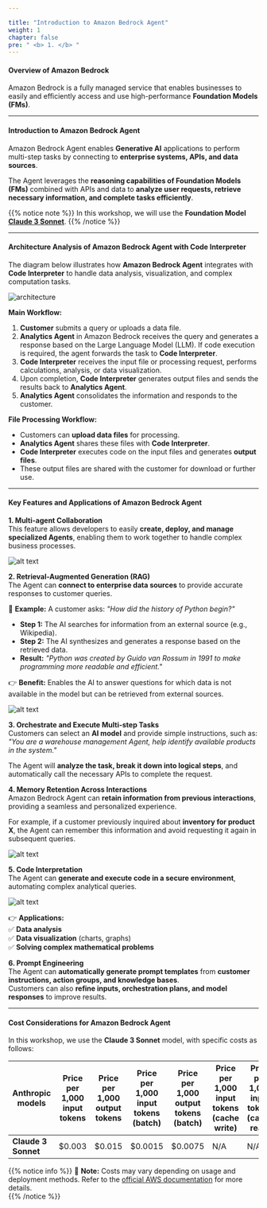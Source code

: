 ```yaml
---

title: "Introduction to Amazon Bedrock Agent"
weight: 1
chapter: false
pre: " <b> 1. </b> "
---
```


#### **Overview of Amazon Bedrock**  
Amazon Bedrock is a fully managed service that enables businesses to easily and efficiently access and use high-performance **Foundation Models (FMs)**.  

---

#### **Introduction to Amazon Bedrock Agent**  

Amazon Bedrock Agent enables **Generative AI** applications to perform multi-step tasks by connecting to **enterprise systems, APIs, and data sources**.  

The Agent leverages the **reasoning capabilities of Foundation Models (FMs)** combined with APIs and data to **analyze user requests, retrieve necessary information, and complete tasks efficiently**.  

{{% notice note %}}
In this workshop, we will use the **Foundation Model [Claude 3 Sonnet](https://aws.amazon.com/blogs/aws/anthropics-claude-3-sonnet-foundation-model-is-now-available-in-amazon-bedrock/#:~:text=Introduction%20of%20Anthropic%E2%80%99s%20Claude%203%20Sonnet)**.
{{% /notice %}}


---

#### **Architecture Analysis of Amazon Bedrock Agent with Code Interpreter**  

The diagram below illustrates how **Amazon Bedrock Agent** integrates with **Code Interpreter** to handle data analysis, visualization, and complex computation tasks.  

![architecture](/images/architecture-workshop-04-bedrock-agent.png)

**Main Workflow:**  
1. **Customer** submits a query or uploads a data file.  
2. **Analytics Agent** in Amazon Bedrock receives the query and generates a response based on the Large Language Model (LLM). If code execution is required, the agent forwards the task to **Code Interpreter**.  
3. **Code Interpreter** receives the input file or processing request, performs calculations, analysis, or data visualization.  
4. Upon completion, **Code Interpreter** generates output files and sends the results back to **Analytics Agent**.  
5. **Analytics Agent** consolidates the information and responds to the customer.  

**File Processing Workflow:**  
- Customers can **upload data files** for processing.  
- **Analytics Agent** shares these files with **Code Interpreter**.  
- **Code Interpreter** executes code on the input files and generates **output files**.  
- These output files are shared with the customer for download or further use.  

---

#### **Key Features and Applications of Amazon Bedrock Agent**  

**1. Multi-agent Collaboration**  
This feature allows developers to easily **create, deploy, and manage specialized Agents**, enabling them to work together to handle complex business processes.  

![alt text](/images/1-theory/image.png)

**2. Retrieval-Augmented Generation (RAG)**  
The Agent can **connect to enterprise data sources** to provide accurate responses to customer queries.  

🔹 **Example:** A customer asks: *"How did the history of Python begin?"*  
- **Step 1:** The AI searches for information from an external source (e.g., Wikipedia).  
- **Step 2:** The AI synthesizes and generates a response based on the retrieved data.  
- **Result:** *"Python was created by Guido van Rossum in 1991 to make programming more readable and efficient."*  

👉 **Benefit:** Enables the AI to answer questions for which data is not available in the model but can be retrieved from external sources.  

![alt text](/images/1-theory/image-1.png)

**3. Orchestrate and Execute Multi-step Tasks**  
Customers can select an **AI model** and provide simple instructions, such as:  
*"You are a warehouse management Agent, help identify available products in the system."*  

The Agent will **analyze the task, break it down into logical steps**, and automatically call the necessary APIs to complete the request.  

**4. Memory Retention Across Interactions**  
Amazon Bedrock Agent can **retain information from previous interactions**, providing a seamless and personalized experience.  

For example, if a customer previously inquired about **inventory for product X**, the Agent can remember this information and avoid requesting it again in subsequent queries.  

![alt text](/images/1-theory/image-2.png)

**5. Code Interpretation**  
The Agent can **generate and execute code in a secure environment**, automating complex analytical queries.  

![alt text](/images/1-theory/image-3.png)

👉 **Applications:**  
✅ **Data analysis**  
✅ **Data visualization** (charts, graphs)  
✅ **Solving complex mathematical problems**  

**6. Prompt Engineering**  
The Agent can **automatically generate prompt templates** from **customer instructions, action groups, and knowledge bases**.  
Customers can also **refine inputs, orchestration plans, and model responses** to improve results.  

---

#### **Cost Considerations for Amazon Bedrock Agent**

In this workshop, we use the **Claude 3 Sonnet** model, with specific costs as follows:  

| **Anthropic models** | **Price per 1,000 input tokens** | **Price per 1,000 output tokens** | **Price per 1,000 input tokens (batch)** | **Price per 1,000 output tokens (batch)** | **Price per 1,000 input tokens (cache write)** | **Price per 1,000 input tokens (cache read)** |
|----------------------|--------------------------------|----------------------------------|-----------------------------------------|------------------------------------------|--------------------------------------------|--------------------------------------------|
| **Claude 3 Sonnet**  | $0.003                         | $0.015                           | $0.0015                                  | $0.0075                                   | N/A                                        | N/A                                        |


{{% notice info %}}
📌 **Note:** Costs may vary depending on usage and deployment methods. Refer to the [official AWS documentation](https://aws.amazon.com/bedrock/pricing/) for more details.  
{{% /notice %}}